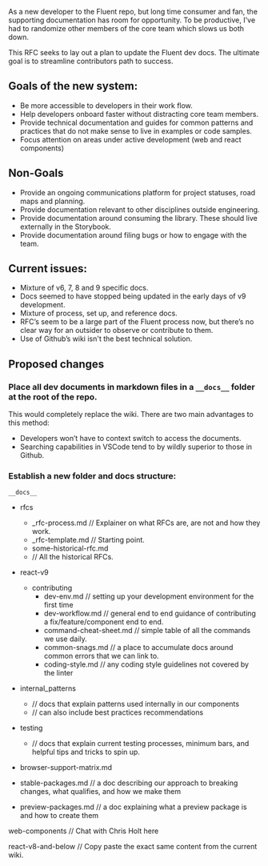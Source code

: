 As a new developer to the Fluent repo, but long time consumer and fan, the supporting documentation has room for opportunity. To be productive, I've had to randomize other members of the core team which slows us both down.

This RFC seeks to lay out a plan to update the Fluent dev docs. The ultimate goal is to streamline contributors path to success.

## Goals of the new system:

- Be more accessible to developers in their work flow.
- Help developers onboard faster without distracting core team members.
- Provide technical documentation and guides for common patterns and practices that do not make sense to live in examples or code samples.
- Focus attention on areas under active development (web and react components)

## Non-Goals

- Provide an ongoing communications platform for project statuses, road maps and planning.
- Provide documentation relevant to other disciplines outside engineering.
- Provide documentation around consuming the library. These should live externally in the Storybook.
- Provide documentation around filing bugs or how to engage with the team.

## Current issues:

- Mixture of v6, 7, 8 and 9 specific docs.
- Docs seemed to have stopped being updated in the early days of v9 development.
- Mixture of process, set up, and reference docs.
- RFC’s seem to be a large part of the Fluent process now, but there’s no clear way for an outsider to observe or contribute to them.
- Use of Github’s wiki isn't the best technical solution.

## Proposed changes

### Place all dev documents in markdown files in a `__docs__` folder at the root of the repo.

This would completely replace the wiki. There are two main advantages to this method:

- Developers won’t have to context switch to access the documents.
- Searching capabilities in VSCode tend to by wildly superior to those in Github.

### Establish a new folder and docs structure:

`__docs__`

- rfcs

  - \_rfc-process.md // Explainer on what RFCs are, are not and how they work.
  - \_rfc-template.md // Starting point.
  - some-historical-rfc.md
  - // All the historical RFCs.

- react-v9
  - contributing
    - dev-env.md // setting up your development environment for the first time
    - dev-workflow.md // general end to end guidance of contributing a fix/feature/component end to end.
    - command-cheat-sheet.md // simple table of all the commands we use daily.
    - common-snags.md // a place to accumulate docs around common errors that we can link to.
    - coding-style.md // any coding style guidelines not covered by the linter
- internal_patterns
  - // docs that explain patterns used internally in our components
  - // can also include best practices recommendations
- testing
  - // docs that explain current testing processes, minimum bars, and helpful tips and tricks to spin up.
- browser-support-matrix.md
- stable-packages.md // a doc describing our approach to breaking changes, what qualifies, and how we make them
- preview-packages.md // a doc explaining what a preview package is and how to create them

web-components
// Chat with Chris Holt here

react-v8-and-below
// Copy paste the exact same content from the current wiki.
